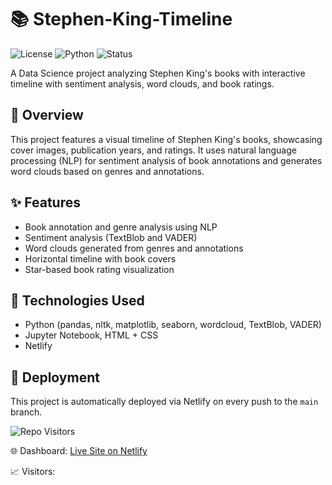 # 📚 Stephen-King-Timeline
![License](https://img.shields.io/badge/License-Apache%202.0-blue.svg)
![Python](https://img.shields.io/badge/Python-3.9+-blue)
![Status](https://img.shields.io/badge/Project-Stephen_King_Timeline-brightgreen)

A Data Science project analyzing Stephen King's books with interactive timeline with sentiment analysis, word clouds, and book ratings.

## 💬 Overview
This project features a visual timeline of Stephen King's books, showcasing cover images, publication years, and ratings. It uses natural language processing (NLP) for sentiment analysis of book annotations and generates word clouds based on genres and annotations.

## ✨ Features 
- Book annotation and genre analysis using NLP
- Sentiment analysis (TextBlob and VADER)
- Word clouds generated from genres and annotations
- Horizontal timeline with book covers
- Star-based book rating visualization

## 🚀 Technologies Used
- Python (pandas, nltk, matplotlib, seaborn, wordcloud, TextBlob, VADER)
- Jupyter Notebook, HTML + CSS
- Netlify

## 🔄 Deployment
This project is automatically deployed via Netlify on every push to the `main` branch.

![Repo Visitors](https://visitor-badge.laobi.icu/badge?page_id=ptiicha/Stephen-King-Timeline/)
  
🌐 Dashboard: [Live Site on Netlify](https://stephenkingtimeline.netlify.app/)

📈 Visitors: 
